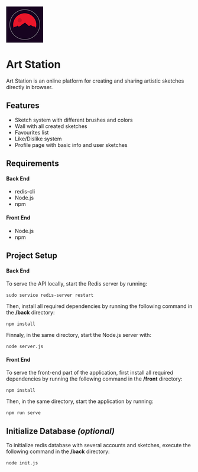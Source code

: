 ![Art Station Logo](https://github.com/Miki96/art-station/blob/master/Logo.png)

# Art Station
Art Station is an online platform for creating and sharing artistic sketches directly in browser. 

## Features
- Sketch system with different brushes and colors
- Wall with all created sketches
- Favourites list
- Like/Dislike system
- Profile page with basic info and user sketches

## Requirements
#### Back End
- redis-cli
- Node.js
- npm

#### Front End
- Node.js
- npm

## Project Setup
#### Back End
To serve the API locally, start the Redis server by running:
```console
sudo service redis-server restart
```

Then, install all required dependencies by running the following command in the **/back** directory:
```console
npm install
```

Finnaly, in the same directory, start the Node.js server with:
```console
node server.js
```

#### Front End
To serve the front-end part of the application, first install all required dependencies by running the following command in the **/front** directory:
```console
npm install
```

Then, in the same directory, start the application by running:
```console
npm run serve
```

## Initialize Database *(optional)*
To initialize redis database with several accounts and sketches, execute the following command in the **/back** directory:
```console
node init.js
```